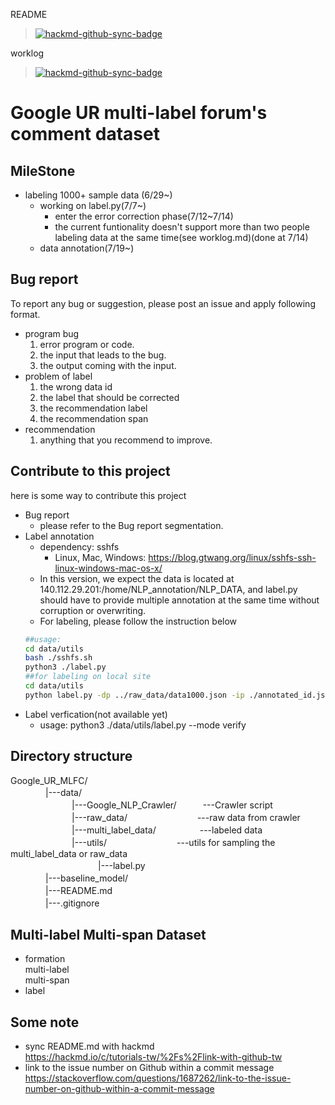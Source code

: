 README
>[![hackmd-github-sync-badge](https://hackmd.io/2qQKhR-hRq-62aXKv4n6cg/badge)](https://hackmd.io/2qQKhR-hRq-62aXKv4n6cg)  

worklog 
>[![hackmd-github-sync-badge](https://hackmd.io/TX6rpzlaSkuiE9k3Cu-vKQ/badge)](https://hackmd.io/TX6rpzlaSkuiE9k3Cu-vKQ)
# Google UR multi-label forum's comment dataset
## MileStone
* labeling 1000+ sample data (6/29~)
    * working on label.py(7/7~)
        * enter the error correction phase(7/12~7/14)
        * the current funtionality doesn't support more than two people labeling data at the same time(see worklog.md)(done at 7/14)
    * data annotation(7/19~)   

## Bug report
To report any bug or suggestion, please post an issue and apply following format.  
* program bug  
    1. error program or code.
    2. the input that leads to the bug.
    3. the output coming with the input.
* problem of label  
    1. the wrong data id
    2. the label that should be corrected
    3. the recommendation label
    4. the recommendation span
* recommendation
    1. anything that you recommend to improve.
## Contribute to this project
here is some way to contribute this project
* Bug report
    * please refer to the Bug report segmentation.
* Label annotation  
    * dependency: sshfs
        * Linux, Mac, Windows: https://blog.gtwang.org/linux/sshfs-ssh-linux-windows-mac-os-x/   
    * In this version, we expect the data is located at 140.112.29.201:/home/NLP_annotation/NLP_DATA, and label.py should have to provide multiple annotation at the same time without corruption or overwriting.  
    * For labeling, please follow the instruction below  
    ```bash
    ##usage:
    cd data/utils
    bash ./sshfs.sh
    python3 ./label.py
    ##for labeling on local site
    cd data/utils
    python label.py -dp ../raw_data/data1000.json -ip ./annotated_id.json -lp ./data_label.json -op ../multi_label_data/data1000label.json
    ```
* Label verfication(not available yet)
    * usage: python3 ./data/utils/label.py --mode verify
## Directory structure
Google_UR_MLFC/  
　　　　|---data/　  
　　　　　　　|---Google_NLP_Crawler/　　　---Crawler script   
　　　　　　　|---raw_data/　　　　　　　　---raw data from crawler   
　　　　　　　|---multi_label_data/　　　　　---labeled data   
　　　　　　　|---utils/　　　　　　　　---utils for sampling the multi_label_data
        or raw_data   
　　　　　　　　　　|---label.py  
　　　　|---baseline_model/  
　　　　|---README.md  
　　　　|---.gitignore  
## Multi-label Multi-span Dataset
* formation  
 multi-label  
 multi-span
* label  

## Some note
* sync README.md with hackmd  
https://hackmd.io/c/tutorials-tw/%2Fs%2Flink-with-github-tw
* link to the issue number on Github within a commit message
https://stackoverflow.com/questions/1687262/link-to-the-issue-number-on-github-within-a-commit-message
